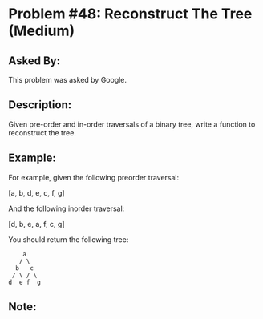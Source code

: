 # Problem #48: Reconstruct The Tree (Medium)

## Asked By:

This problem was asked by Google.

## Description:
 
Given pre-order and in-order traversals of a binary tree, write a function to reconstruct the tree.

## Example:

For example, given the following preorder traversal:

[a, b, d, e, c, f, g]

And the following inorder traversal:

[d, b, e, a, f, c, g]

You should return the following tree:

```
    a
   / \
  b   c
 / \ / \
d  e f  g
```

## Note: